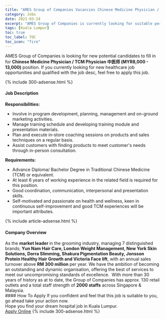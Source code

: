 ```yaml
---
title: "AMES Group of Companies Vacancies Chinese Medicine Physician / TCM Physician 中医师 (MYR8,000 - 13,000)" 
category: Jobs 
date: 2021-03-24 
excerpt: "AMES Group of Companies is currently looking for suitable person to fill in the Chinese Medicine Physician / TCM Physician 中医师 (MYR8,000 - 13,000) which positioned at Kuala Lumpur" 
tags: [Kuala Lumpur] 
toc: true 
toc_label: TOC 
toc_icon: "fire" 
--- 
```


<p>AMES Group of Companies is looking for new potential candidates to fill in for <b>Chinese Medicine Physician / TCM Physician 中医师 (MYR8,000 - 13,000)</b> position. If you currently looking for new healthcare job opportunities and qualified with the job desc, feel free to apply this job.
</p>{% include 300-adsense.html %} 
<div><div><h4>Job Description</h4></div><div><div><span><div><div><strong>Responsibilities:</strong></div><ul><li>Involve in program development, planning, management and on-ground marketing activities.</li><li>Manage training schedule and developing training module and presentation materials.</li><li>Plan and execute in-store coaching sessions on products and sales techniques on a regular basis.</li><li>Assist customers with finding products to meet customer's needs through in-person consultation.</li></ul><div><strong>Requirements:</strong></div><ul><li>Advance Diploma/ Bachelor Degree in Traditional Chinese Medicine (TCM) or equivalent.</li><li>At least 6 years of working experience in the related field is required for this position.</li><li>Good coordination, communication, interpersonal and presentation skills.</li><li>Self-motivated and passionate on health and wellness, keen in continuous self-improvement and good TCM experiences will be important attributes.</li></ul></div></span></div></div></div> 
{% include article-adsense.html %} 
<div><div><h4>Company Overview</h4></div><div><div><span><div><div>
	As the <strong>market leader </strong>in the grooming industry, managing 7 distinguished brands; <strong>Yun Nam Hair Care, London Weight Management, New York Skin Solutions, Dorra Slimming, Shakura Pigmentation Beauty, Jonsson Protein Healthy Hair Growth and Victoria Face lift</strong>, with an annual sales turnover above <strong>RM 300 million</strong> per year. We have the ambition of becoming an outstanding and dynamic organisation, offering the best of services to meet our uncompromising standards of excellence.&#160; With more than 30 years of history as at to date, the Group of Companies has approx. 130 retail outlets and a total staff strength of <strong>2000 staffs</strong> across Singapore &amp; Malaysia.</div></div></span></div></div></div> 
#### How To Apply 
If you confident and feel that this job is suitable to you, go ahead take your action now. <br/> 
Hope you find your dream hospital job in Kuala Lumpur. <br/> 
<a href="https://www.jobstreet.com.my/en/job/chinese-medicine-physician-tcm-physician-中医师-myr8-000-13-000-4500285?jobId=jobstreet-my-job-4500285" class="btn btn--warning" target="_blank" rel="nofollow noopenner">Apply Online</a> 
{% include 300-adsense.html %} 